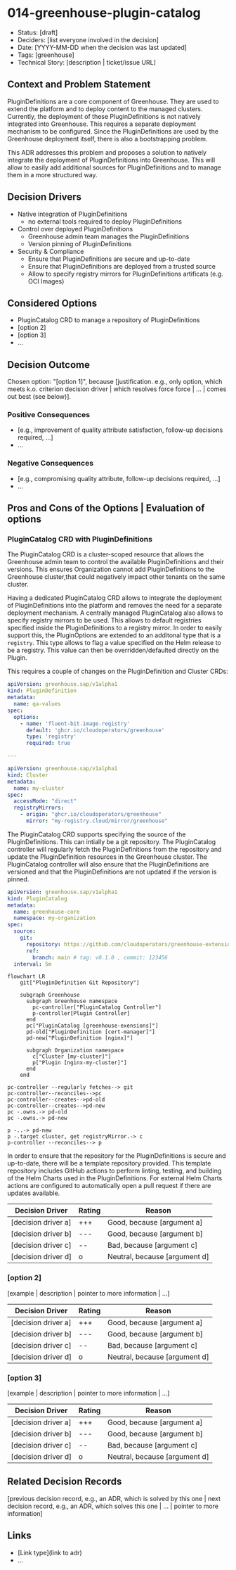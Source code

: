 # 014-greenhouse-plugin-catalog

- Status: [draft] <!-- optional -->
- Deciders: [list everyone involved in the decision] <!-- optional -->
- Date: [YYYY-MM-DD when the decision was last updated] <!-- optional. To customize the ordering without relying on Git creation dates and filenames -->
- Tags: [greenhouse] <!-- optional -->
- Technical Story: [description | ticket/issue URL] <!-- optional -->

## Context and Problem Statement

PluginDefinitions are a core component of Greenhouse. They are used to extend the platform and to deploy content to the managed clusters. Currently, the deployment of these PluginDefinitions is not natively integrated into Greenhouse. This requires a separate deployment mechanism to be configured. Since the PluginDefinitions are used by the Greenhouse deployment itself, there is also a bootstrapping problem.

This ADR addresses this problem and proposes a solution to natively integrate the deployment of PluginDefinitions into Greenhouse. This will allow to easily add additional sources for PluginDefinitions and to manage them in a more structured way.

## Decision Drivers <!-- optional -->

- Native integration of PluginDefinitions
  - no external tools required to deploy PluginDefinitions
- Control over deployed PluginDefinitions
  - Greenhouse admin team manages the PluginDefinitions
  - Version pinning of PluginDefinitions
- Security & Compliance
  - Ensure that PluginDefinitions are secure and up-to-date
  - Ensure that PluginDefinitions are deployed from a trusted source
  - Allow to specify registry mirrors for PluginDefinitions artificats (e.g. OCI Images)

## Considered Options

- PluginCatalog CRD to manage a repository of PluginDefinitions
- [option 2]
- [option 3]
- … <!-- numbers of options can vary -->

## Decision Outcome

Chosen option: "[option 1]",
because [justification. e.g., only option, which meets k.o. criterion decision driver | which resolves force force | … | comes out best (see below)].

### Positive Consequences <!-- optional -->

- [e.g., improvement of quality attribute satisfaction, follow-up decisions required, …]
- …

### Negative Consequences <!-- optional -->

- [e.g., compromising quality attribute, follow-up decisions required, …]
- …

## Pros and Cons of the Options | Evaluation of options <!-- optional -->

### PluginCatalog CRD with PluginDefinitions

The PluginCatalog CRD is a cluster-scoped resource that allows the Greenhouse admin team to control the available PluginDefinitions and their versions. This ensures Organization cannot add PluginDefinitions to the Greenhouse cluster,that could negatively impact other tenants on the same cluster.

Having a dedicated PluginCatalog CRD allows to integrate the deployment of PluginDefinitions into the platform and removes the need for a separate deployment mechanism.
A centrally managed PluginCatalog also allows to specify registry mirrors to be used. This allows to default registries specified inside the PluginDefinitions to a registry mirror.
In order to easily support this, the PluginOptions are extended to an additonal type that is a `registry`. This type allows to flag a value specified on the Helm release to be a registry. This value can then be overridden/defaulted directly on the Plugin.

This requires a couple of changes on the PluginDefinition and Cluster CRDs:

```yaml
apiVersion: greenhouse.sap/v1alpha1
kind: PluginDefinition
metadata:
  name: qa-values
spec:
  options:
    - name: 'fluent-bit.image.registry'
      default: 'ghcr.io/cloudoperators/greenhouse'
      type: 'registry'
      required: true

---

apiVersion: greenhouse.sap/v1alpha1
kind: Cluster
metadata:
  name: my-cluster
spec:
  accessMode: "direct"
  registryMirrors:
    - origin: "ghcr.io/cloudoperators/greenhouse"
      mirror: "my-registry.cloud/mirror/greenhouse"
```

The PluginCatalog CRD supports specifying the source of the PluginDefinitions. This can intially be a git repository. The PluginCatalog controller will regularly fetch the PluginDefinitions from the repository and update the PluginDefinition resources in the Greenhouse cluster. The PluginCatalog controller will also ensure that the PluginDefinitions are versioned and that the PluginDefinitions are not updated if the version is pinned.

```yaml
apiVersion: greenhouse.sap/v1alpha1
kind: PluginCatalog
metadata:
  name: greenhouse-core
  namespace: my-organization
spec:
  source:
    git:
      repository: https://github.com/cloudoperators/greenhouse-extensions/
      ref:
        branch: main # tag: v0.1.0 , commit: 123456
  interval: 5m
```

```mermaid
flowchart LR
    git["PluginDefinition Git Repository"]

    subgraph Greenhouse
      subgraph Greenhouse namespace
        pc-controller["PluginCatalog Controller"]
        p-controller[Plugin Controller]
      end
      pc["PluginCatalog [greenhouse-exensions]"]
      pd-old["PluginDefinition [cert-manager]"]
      pd-new["PluginDefinition [nginx]"]
      
      subgraph Organization namespace
        c["Cluster [my-cluster]"]
        p["Plugin [nginx-my-cluster]"]
      end
    end

pc-controller --regularly fetches--> git
pc-controller--reconciles-->pc
pc-controller--creates-->pd-old
pc-controller--creates-->pd-new
pc -.owns.-> pd-old
pc -.owns.-> pd-new

p -..-> pd-new
p -.target cluster, get registryMirror.-> c
p-controller --reconciles--> p
```

In order to ensure that the repository for the PluginDefinitions is secure and up-to-date, there will be a template repository provided. This template repository includes GitHub actions to perform linting, testing, and building of the Helm Charts used in the PluginDefinitions. For external Helm Charts actions are configured to automatically open a pull request if there are updates available.

| Decision Driver     | Rating | Reason                        |
|---------------------|--------|-------------------------------|
| [decision driver a] | +++    | Good, because [argument a]    |                                                                                                                                                                                                                                                                | 
| [decision driver b] | ---    | Good, because [argument b]    |
| [decision driver c] | --     | Bad, because [argument c]     |
| [decision driver d] | o      | Neutral, because [argument d] |

### [option 2]

[example | description | pointer to more information | …] <!-- optional -->

| Decision Driver     | Rating | Reason                        |
|---------------------|--------|-------------------------------|
| [decision driver a] | +++    | Good, because [argument a]    |                                                                                                                                                                                                                                                                | 
| [decision driver b] | ---    | Good, because [argument b]    |
| [decision driver c] | --     | Bad, because [argument c]     |
| [decision driver d] | o      | Neutral, because [argument d] |

### [option 3]

[example | description | pointer to more information | …] <!-- optional -->

| Decision Driver     | Rating | Reason                        |
|---------------------|--------|-------------------------------|
| [decision driver a] | +++    | Good, because [argument a]    |                                                                                                                                                                                                                                                                | 
| [decision driver b] | ---    | Good, because [argument b]    |
| [decision driver c] | --     | Bad, because [argument c]     |
| [decision driver d] | o      | Neutral, because [argument d] |

## Related Decision Records <!-- optional -->

[previous decision record, e.g., an ADR, which is solved by this one | next decision record, e.g., an ADR, which solves this one | … | pointer to more information]

## Links <!-- optional -->

- [Link type](link to adr) <!-- example: Refined by [xxx](yyyymmdd-xxx.md) -->
- … <!-- numbers of links can vary -->
